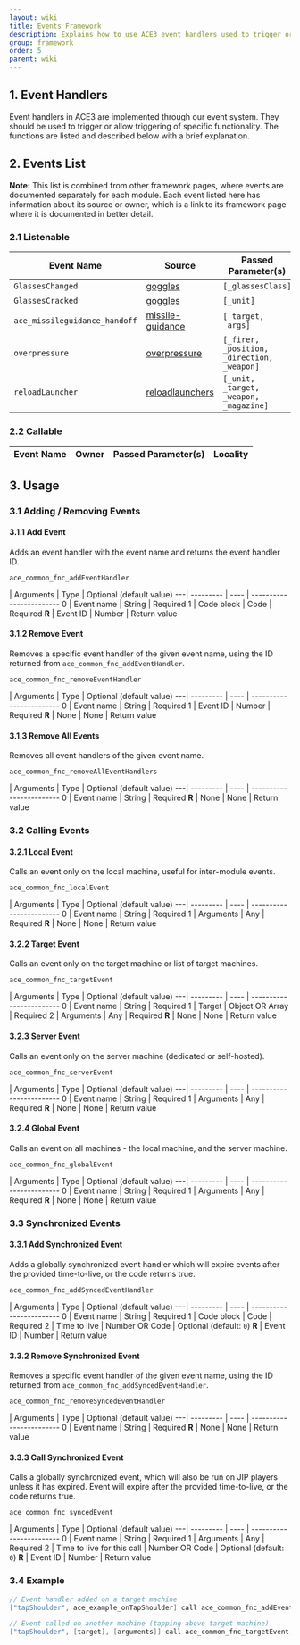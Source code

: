 ```yaml
---
layout: wiki
title: Events Framework
description: Explains how to use ACE3 event handlers used to trigger or allow triggering of specific functionality and lists all documented events.
group: framework
order: 5
parent: wiki
---
```


## 1. Event Handlers

Event handlers in ACE3 are implemented through our event system. They should be used to trigger or allow triggering of specific functionality. The functions are listed and described below with a brief explanation.


## 2. Events List

**Note:** This list is combined from other framework pages, where events are documented separately for each module. Each event listed here has information about its source or owner, which is a link to its framework page where it is documented in better detail.

### 2.1 Listenable

Event Name | Source | Passed Parameter(s) | Locality
---------- | ------ | ------------------- | --------
`GlassesChanged` | [goggles](http://ace3mod.com/wiki/framework/goggles-framework.html) | `[_glassesClass]` | Local
`GlassesCracked` | [goggles](http://ace3mod.com/wiki/framework/goggles-framework.html) | `[_unit]` | Local
`ace_missileguidance_handoff` | [missile-guidance](http://ace3mod.com/wiki/framework/missile-guidance-framework.html) | `[_target, _args]` | Global
`overpressure` | [overpressure](http://ace3mod.com/wiki/framework/overpressure-framework.html) | `[_firer, _position, _direction, _weapon]` | Target
`reloadLauncher` | [reloadlaunchers](http://ace3mod.com/wiki/framework/reloadlaunchers-framework.html) | `[_unit, _target, _weapon, _magazine]` | Target

### 2.2 Callable

Event Name | Owner | Passed Parameter(s) | Locality
---------- | ----- | ------------------- | --------



## 3. Usage

### 3.1 Adding / Removing Events

#### 3.1.1 Add Event

Adds an event handler with the event name and returns the event handler ID.

`ace_common_fnc_addEventHandler`

   | Arguments | Type | Optional (default value)
---| --------- | ---- | ------------------------
0  | Event name | String | Required
1  | Code block | Code | Required
**R** | Event ID | Number | Return value

#### 3.1.2 Remove Event

Removes a specific event handler of the given event name, using the ID returned from `ace_common_fnc_addEventHandler`.

`ace_common_fnc_removeEventHandler`

   | Arguments | Type | Optional (default value)
---| --------- | ---- | ------------------------
0  | Event name | String | Required
1  | Event ID | Number | Required
**R** | None | None | Return value


#### 3.1.3 Remove All Events

Removes all event handlers of the given event name.

`ace_common_fnc_removeAllEventHandlers`

   | Arguments | Type | Optional (default value)
---| --------- | ---- | ------------------------
0  | Event name | String | Required
**R** | None | None | Return value


### 3.2 Calling Events

#### 3.2.1 Local Event

Calls an event only on the local machine, useful for inter-module events.

`ace_common_fnc_localEvent`

   | Arguments | Type | Optional (default value)
---| --------- | ---- | ------------------------
0  | Event name | String | Required
1  | Arguments | Any | Required
**R** | None | None | Return value

#### 3.2.2 Target Event

Calls an event only on the target machine or list of target machines.

`ace_common_fnc_targetEvent`

   | Arguments | Type | Optional (default value)
---| --------- | ---- | ------------------------
0  | Event name | String | Required
1  | Target | Object OR Array | Required
2  | Arguments | Any | Required
**R** | None | None | Return value

#### 3.2.3 Server Event

Calls an event only on the server machine (dedicated or self-hosted).

`ace_common_fnc_serverEvent`

   | Arguments | Type | Optional (default value)
---| --------- | ---- | ------------------------
0  | Event name | String | Required
1  | Arguments | Any | Required
**R** | None | None | Return value

#### 3.2.4 Global Event

Calls an event on all machines - the local machine, and the server machine.

`ace_common_fnc_globalEvent`

   | Arguments | Type | Optional (default value)
---| --------- | ---- | ------------------------
0  | Event name | String | Required
1  | Arguments | Any | Required
**R** | None | None | Return value


### 3.3 Synchronized Events

#### 3.3.1 Add Synchronized Event

Adds a globally synchronized event handler which will expire events after the provided time-to-live, or the code returns true.

`ace_common_fnc_addSyncedEventHandler`

   | Arguments | Type | Optional (default value)
---| --------- | ---- | ------------------------
0  | Event name | String | Required
1  | Code block | Code | Required
2  | Time to live | Number OR Code | Optional (default: `0`)
**R** | Event ID | Number | Return value

#### 3.3.2 Remove Synchronized Event

Removes a specific event handler of the given event name, using the ID returned from `ace_common_fnc_addSyncedEventHandler`.

`ace_common_fnc_removeSyncedEventHandler`

   | Arguments | Type | Optional (default value)
---| --------- | ---- | ------------------------
0  | Event name | String | Required
**R** | None | None | Return value

#### 3.3.3 Call Synchronized Event

Calls a globally synchronized event, which will also be run on JIP players unless it has expired. Event will expire after the provided time-to-live, or the code returns true.

`ace_common_fnc_syncedEvent`

   | Arguments | Type | Optional (default value)
---| --------- | ---- | ------------------------
0  | Event name | String | Required
1  | Arguments | Any | Required
2  | Time to live for this call | Number OR Code | Optional (default: `0`)
**R** | Event ID | Number | Return value


### 3.4 Example

```c++
// Event handler added on a target machine
["tapShoulder", ace_example_onTapShoulder] call ace_common_fnc_addEventHandler;

// Event called on another machine (tapping above target machine)
["tapShoulder", [target], [arguments]] call ace_common_fnc_targetEvent;
```
